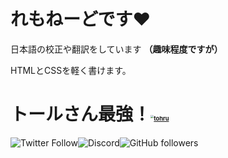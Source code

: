 # れもねーどです:heart:

日本語の校正や翻訳をしています **（趣味程度ですが）**

HTMLとCSSを軽く書けます。

# トールさん最強！[<img src="https://emoji.gg/assets/emoji/2533_tohru.gif" alt="tohru" style="zoom: 33%;" />](https://emoji.gg/emoji/2533_tohru)

![Twitter Follow](https://img.shields.io/twitter/follow/lemonade19x?style=social)![Discord](https://img.shields.io/discord/686108395333615627)![GitHub followers](https://img.shields.io/github/followers/lemonade19x?style=social)
